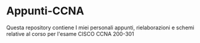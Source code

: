 # Appunti-CCNA
Questa repository contiene I miei personali appunti, rielaborazioni e schemi relative al corso per l'esame CISCO CCNA 200-301
